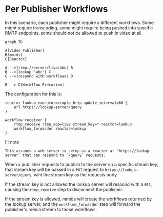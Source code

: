 # Per Publisher Workflows

In this scenario, each publisher might require a different workflows.  Some might require transcoding, some might require being pushed into specific RMTP endpoints, some should not be allowed to push in video at all.

```mermaid
graph TD

A[Video Publisher]
B[mmids]
C[Reactor]

A -->|rtmp://server/live/abc| B
B -->|lookup 'abc'| C
C -->|respond with workflows| B

B --> D[Workflow Execution]
```

The configuration for this is:

```
reactor lookup executor=simple_http update_interval=60 {
    url https://lookup-server/query
}

workflow receiver {
    rtmp_receive rtmp_app=live stream_key=* reactor=lookup
    workflow_forwarder reactor=lookup
}
```

!!! note

    This assumes a web server is setup as a reactor at `https://lookup-server` that can respond to `/query` requests.

When a publisher requests to publish to the server on a specific stream key, that stream key will be passed in a `PUT` request to `https://lookup-server/query`, wiht the stream key as the requests body.  

If the stream key is not allowed the lookup server will respond with a `404`, causing the `rtmp_receive` step to disconnect the publisher.

If the stream key is allowed, mmids will create the workflows returned by the lookup server, and the `workflow_forwarder` step will forward the publisher's media stream to those workflows.
